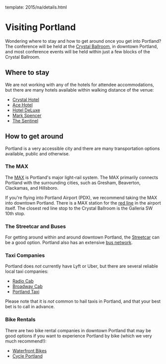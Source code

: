 template: 2015/na/details.html

# Visiting Portland

Wondering where to stay and how to get around once you get into Portland? The
conference will be held at the [Crystal Ballroom][crystal], in downtown
Portland, and most conference events will be held within just a few blocks of
the Crystal Ballroom.

[crystal]: http://www.mcmenamins.com/CrystalBallroom


## Where to stay

We are not working with any of the hotels for attendee accommodations, but
there are many hotels available within walking distance of the venue:

* [Crystal Hotel](http://www.mcmenamins.com/CrystalHotel)
* [Ace Hotel](http://www.acehotel.com/portland)
* [Hotel DeLuxe](http://www.hoteldeluxeportland.com/)
* [Mark Spencer](http://www.markspencer.com/)
* [The Sentinel](http://www.sentinelhotel.com/)


## How to get around

Portland is a very accessible city and there are many transportation
options available, public and otherwise.

### The MAX

The [MAX](http://trimet.org/max) is Portland's major light-rail system.
The MAX primarily connects Portland with the surrounding cities, such as
Gresham, Beaverton, Clackamas, and Hillsboro.

If you're flying into Portland Airport (PDX), we recommend taking the MAX
into downtown Portland. There is a MAX station for the [red
line](http://trimet.org/schedules/maxredline.htm) in the airport itself.  The
closest red line stop to the Crystal Ballroom is the Galleria SW 10th stop.

### The Streetcar and Buses

For getting around within and around downtown Portland, the
[Streetcar](http://www.portlandstreetcar.org/) can be a good option.
Portland also has an extensive [bus network](http://trimet.org/bus/).

### Taxi Companies

Portland does _not_ currently have Lyft or Uber, but there are several
reliable local taxi companies:

* [Radio Cab](http://www.radiocab.net/)
* [Broadway Cab](http://www.broadwaycab.com/)
* [Portland Taxi](http://portlandtaxi.net/)

Please note that it is _not_ common to hail taxis in Portland, and that
your best bet is to call in advance.

### Bike Rentals

There are two bike rental companies in downtown Portland that may be
good options if you want to experience Portland by bike (which we very
much recommend!):

* [Waterfront Bikes](http://trimet.org/bus/)
* [Cycle Portland](http://www.portlandbicycletours.com/)
